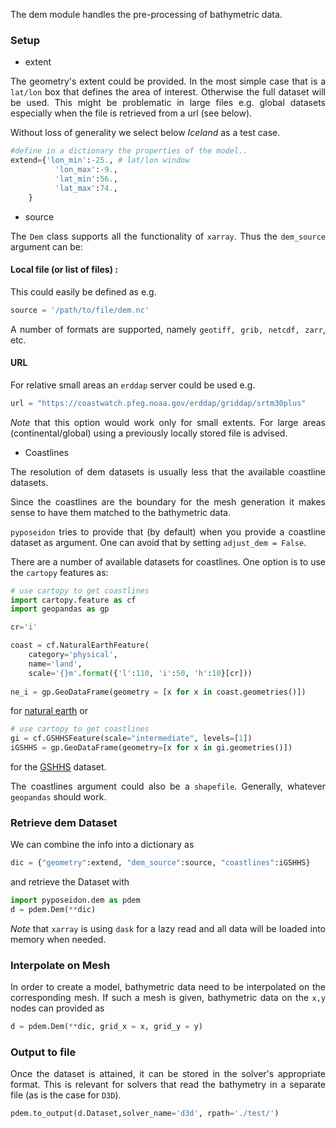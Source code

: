 <style>body {text-align: justify}</style>

The dem module handles the pre-processing of bathymetric data.


### Setup

- extent

The geometry's extent could be provided. In the most simple case that is a `lat/lon` box that defines the area of interest. Otherwise the full dataset will be used. This might be problematic in large files e.g. global datasets especially when the file is retrieved from a url (see below).

Without loss of generality we select below *Iceland* as a test case.

```python
#define in a dictionary the properties of the model..
extend={'lon_min':-25., # lat/lon window
     	  'lon_max':-9.,
     	  'lat_min':56.,
     	  'lat_max':74.,
    }
```

- source

The `Dem` class supports all the functionality of `xarray`. Thus the `dem_source` argument can be:

#### Local file (or list of files) :

This could easily be defined as e.g.

```python
source = '/path/to/file/dem.nc'
```

A number of formats are supported, namely `geotiff, grib, netcdf, zarr`, etc.

#### URL 

For relative small areas an `erddap` server could be used e.g.

```python
url = "https://coastwatch.pfeg.noaa.gov/erddap/griddap/srtm30plus"
```

*Note*  that this option would work only for small extents. For large areas (continental/global) using a previously locally stored file is advised. 

- Coastlines

The resolution of dem datasets is usually less that the available coastline datasets.

Since the coastlines are the boundary for the mesh generation it makes sense to have them matched to the bathymetric data.

`pyposeidon` tries to provide that (by default) when you provide a coastline dataset as argument. One can avoid that by setting `adjust_dem = False`.

There are a number of available datasets for coastlines. One option is to use the `cartopy` features as:

 ```python
 # use cartopy to get coastlines
 import cartopy.feature as cf
 import geopandas as gp

 cr='i'

 coast = cf.NaturalEarthFeature(
     category='physical',
     name='land',
     scale='{}m'.format({'l':110, 'i':50, 'h':10}[cr]))
	 
 ne_i = gp.GeoDataFrame(geometry = [x for x in coast.geometries()])
 ```
 
for [natural earth](https://www.naturalearthdata.com) or 

 ```python
 # use cartopy to get coastlines
 gi = cf.GSHHSFeature(scale="intermediate", levels=[1])
 iGSHHS = gp.GeoDataFrame(geometry=[x for x in gi.geometries()])
 ```

for the [GSHHS](http://www.soest.hawaii.edu/pwessel/gshhg/) dataset. 

The coastlines argument could also be a `shapefile`. Generally, whatever `geopandas` should work.


### Retrieve dem Dataset

We can combine the info into a dictionary as

```python
dic = {"geometry":extend, "dem_source":source, "coastlines":iGSHHS}
```

and retrieve the Dataset with

```python
import pyposeidon.dem as pdem
d = pdem.Dem(**dic)
```

*Note* that `xarray` is using `dask` for a lazy read and all data will be loaded into memory when needed. 


### Interpolate on Mesh

In order to create a model, bathymetric data need to be interpolated on the corresponding mesh. If such a mesh is given, bathymetric data on the `x,y` nodes can provided as 

```python
d = pdem.Dem(**dic, grid_x = x, grid_y = y)
```

 
### Output to file
 
 
Once the dataset is attained, it can be stored in the solver's appropriate format. This is relevant for solvers that read the bathymetry in a separate file (as is the case for `D3D`).
 
```python
pdem.to_output(d.Dataset,solver_name='d3d', rpath='./test/')
```

